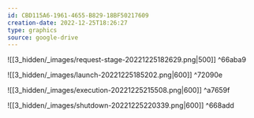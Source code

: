 ```yaml
---
id: CBD115A6-1961-4655-B829-18BF50217609
creation-date: 2022-12-25T18:26:27 
type: graphics
source: google-drive
---
```


![[3_hidden/_images/request-stage-20221225182629.png|500]] ^66aba9

![[3_hidden/_images/launch-20221225185202.png|600]] ^72090e

![[3_hidden/_images/execution-20221225215508.png|600]] ^a7659f

![[3_hidden/_images/shutdown-20221225220339.png|600]] ^668add